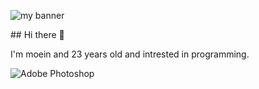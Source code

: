 <p align=""center">
  <image src="https://github.com/moeinmnia80/moeinmnia80/assets/86520846/128cd5ac-f561-428f-9c38-8ed5ccf55541" alt="my banner") />
</p>
## Hi there 👋

I'm moein and 23 years old and intrested in programming.

![Adobe Photoshop](https://img.shields.io/badge/adobe%20photoshop-%2331A8FF.svg?style=for-the-badge&logo=adobe%20photoshop&logoColor=white)


<!--
**moeinmnia80/moeinmnia80** is a ✨ _special_ ✨ repository because its `README.md` (this file) appears on your GitHub profile.

Here are some ideas to get you started:

- 🔭 I’m currently working on ...
- 🌱 I’m currently learning ...
- 👯 I’m looking to collaborate on ...
- 🤔 I’m looking for help with ...
- 💬 Ask me about ...
- 📫 How to reach me: ...
- 😄 Pronouns: ...
- ⚡ Fun fact: ...
-->
